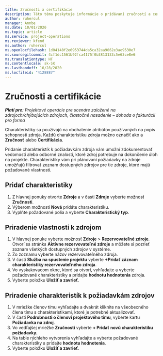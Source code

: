 ```yaml
---
title: Zručnosti a certifikácie
description: Táto téma poskytuje informácie o pridávaní zručností a certifikačných charakteristík k zdrojom.
author: ruhercul
manager: Annbe
ms.date: 10/01/2020
ms.topic: article
ms.service: project-operations
ms.reviewer: kfend
ms.author: ruhercul
ms.openlocfilehash: 1d04148f2e0953744da5ca32aa9062e3ae9530e7
ms.sourcegitcommit: 4cf1dc1561b92fca4175f0b3813133c5e63ce8e6
ms.translationtype: HT
ms.contentlocale: sk-SK
ms.lasthandoff: 10/28/2020
ms.locfileid: "4128887"
---
```

# <a name="skills-and-certifications"></a>Zručnosti a certifikácie
_**Platí pre:** Projektové operácie pre scenáre založené na zdrojoch/chýbajúcich zdrojoch, čiastočné nasadenie – dohoda o fakturácii pro forma_

Charakteristiky sa používajú na obohatenie atribútov používaných na popis schopností zdroja. Každú charakteristiku zdroja možno označiť ako a **Zručnosť** alebo **Certifikácia**.

Pridanie charakteristík k požiadavkám zdroja vám umožní zdokumentovať vedomosti alebo odborné znalosti, ktoré zdroj potrebuje na dokončenie úloh na projekte. Charakteristiky vám pri plánovaní požiadavky na zdroje umožňujú filtrovať zoznam dostupných zdrojov pre tie zdroje, ktoré majú požadované vlastnosti.

## <a name="add-characteristics"></a>Pridať charakteristiky

1. Z hlavnej ponuky otvorte **Zdroje** a v časti **Zdroje** vyberte možnosť **Zručnosti**.
2. Výberom možnosti **Nová** pridáte charakteristiku.
3. Vyplňte požadované polia a vyberte **Charakteristický typ**.

## <a name="assign-characteristics-to-resources"></a>Priradenie vlastnosti k zdrojom

1. V hlavnej ponuke vyberte možnosť **Zdroje** > **Rezervovateľné zdroje**. Otvorí sa stránka **Aktívne rezervovateľné zdroje** a môžete si pozrieť zoznam všetkých dostupných zdrojov v systéme.
2. Zo zoznamu vyberte názov rezervovateľného zdroja.
3. V časti **Služba na spustenie projektu** vyberte **+Pridať záznam charakteristiky rezervovateľného zdroja**.
4. Vo vyskakovacom okne, ktoré sa otvorí, vyhľadajte a vyberte požadované charakteristiky a pridajte **hodnotu hodnotenia** zdroja.
5. Vyberte položku **Uložiť a zavrieť**.

## <a name="assign-characteristics-to-resource-requirements"></a>Priradenie charakteristík k požiadavkám zdrojov

1. V mriežke členov tímu vyhľadajte a dvakrát kliknite na všeobecného člena tímu s charakteristikami, ktoré je potrebné aktualizovať.
2. V časti **Podrobnosti o členovi projektového tímu**, vyberte kartu **Požiadavka na zdroj**.
3. Vo vedľajšej mriežke **Zručnosti** vyberte **+ Pridať novú charakteristiku požiadavky.**
4. Na table rýchleho vytvorenia vyhľadajte a vyberte požadované charakteristiky a pridajte **hodnotu hodnotenia**.
5. Vyberte položku **Uložiť a zavrieť**.